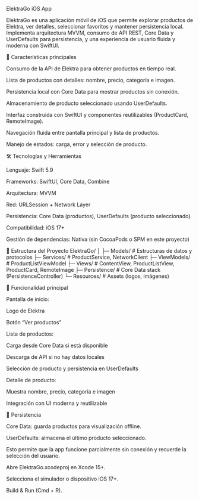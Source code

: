 ElektraGo iOS App

ElektraGo es una aplicación móvil de iOS que permite explorar productos de Elektra, ver detalles, seleccionar favoritos y mantener persistencia local. Implementa arquitectura MVVM, consumo de API REST, Core Data y UserDefaults para persistencia, y una experiencia de usuario fluida y moderna con SwiftUI.

🎯 Características principales

Consumo de la API de Elektra para obtener productos en tiempo real.

Lista de productos con detalles: nombre, precio, categoría e imagen.

Persistencia local con Core Data para mostrar productos sin conexión.

Almacenamiento de producto seleccionado usando UserDefaults.

Interfaz construida con SwiftUI y componentes reutilizables (ProductCard, RemoteImage).

Navegación fluida entre pantalla principal y lista de productos.

Manejo de estados: carga, error y selección de producto.

🛠 Tecnologías y Herramientas

Lenguaje: Swift 5.9

Frameworks: SwiftUI, Core Data, Combine

Arquitectura: MVVM

Red: URLSession + Network Layer

Persistencia: Core Data (productos), UserDefaults (producto seleccionado)

Compatibilidad: iOS 17+

Gestión de dependencias: Nativa (sin CocoaPods o SPM en este proyecto)

📂 Estructura del Proyecto
ElektraGo/
│
├─ Models/           # Estructuras de datos y protocolos
├─ Services/         # ProductService, NetworkClient
├─ ViewModels/       # ProductListViewModel
├─ Views/            # ContentView, ProductListView, ProductCard, RemoteImage
├─ Persistence/      # Core Data stack (PersistenceController)
└─ Resources/        # Assets (logos, imágenes)

🚀 Funcionalidad principal

Pantalla de inicio:

Logo de Elektra

Botón “Ver productos”

Lista de productos:

Carga desde Core Data si está disponible

Descarga de API si no hay datos locales

Selección de producto y persistencia en UserDefaults

Detalle de producto:

Muestra nombre, precio, categoría e imagen

Integración con UI moderna y reutilizable

💾 Persistencia

Core Data: guarda productos para visualización offline.

UserDefaults: almacena el último producto seleccionado.

Esto permite que la app funcione parcialmente sin conexión y recuerde la selección del usuario.


Abre ElektraGo.xcodeproj en Xcode 15+.

Selecciona el simulador o dispositivo iOS 17+.

Build & Run (Cmd + R).
